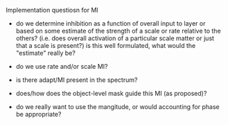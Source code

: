 Implementation questiosn for MI

- do we determine inhibition as a function of overall input
  to layer or based on some estimate of the strength of
  a scale or rate relative to the others? (i.e. does
  overall activation of a particular scale matter or just that
  a scale is present?) is this well formulated, what
  would the "estimate" really be?
  
- do we use rate and/or scale MI?

- is there adapt/MI present in the spectrum?

- does/how does the object-level mask guide this MI (as proposed)?

- do we really want to use the mangitude, or would 
  accounting for phase be appropriate?
